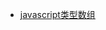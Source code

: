 















- [javascript类型数组](https://developer.mozilla.org/zh-CN/docs/Web/JavaScript/Typed_arrays)